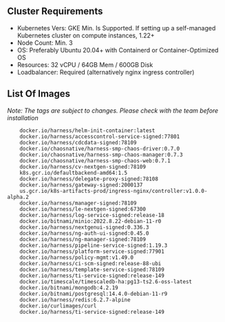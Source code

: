 ## Cluster Requirements 

- Kubernetes Vers: GKE Min. Is Supported. If setting up a self-managed Kubernetes cluster on compute instances, 1.22+ 
- Node Count: Min. 3
- OS: Preferably Ubuntu 20.04+ with Containerd or Container-Optimized OS 
- Resources: 32 vCPU / 64GB Mem / 600GB Disk
- Loadbalancer: Required (alternatively nginx ingress controller)

## List Of Images

*Note: The tags are subject to changes. Please check with the team before installation* 

```
    docker.io/harness/helm-init-container:latest
    docker.io/harness/accesscontrol-service-signed:77801
    docker.io/harness/cdcdata-signed:78109
    docker.io/chaosnative/harness-smp-chaos-driver:0.7.0
    docker.io/chaosnative/harness-smp-chaos-manager:0.7.3
    docker.io/chaosnative/harness-smp-chaos-web:0.7.1
    docker.io/harness/cv-nextgen-signed:78109
    k8s.gcr.io/defaultbackend-amd64:1.5
    docker.io/harness/delegate-proxy-signed:78108
    docker.io/harness/gateway-signed:2000137
    us.gcr.io/k8s-artifacts-prod/ingress-nginx/controller:v1.0.0-alpha.2
    docker.io/harness/manager-signed:78109
    docker.io/harness/le-nextgen-signed:67300
    docker.io/harness/log-service-signed:release-18
    docker.io/bitnami/minio:2022.8.22-debian-11-r0
    docker.io/harness/nextgenui-signed:0.336.3
    docker.io/harness/ng-auth-ui-signed:0.45.0
    docker.io/harness/ng-manager-signed:78109
    docker.io/harness/pipeline-service-signed:1.19.3
    docker.io/harness/platform-service-signed:77901
    docker.io/harness/policy-mgmt:v1.49.0
    docker.io/harness/ci-scm-signed:release-88-ubi
    docker.io/harness/template-service-signed:78109
    docker.io/harness/ti-service-signed:release-149
    docker.io/timescale/timescaledb-ha:pg13-ts2.6-oss-latest
    docker.io/bitnami/mongodb:4.2.19
    docker.io/bitnami/postgresql:14.4.0-debian-11-r9
    docker.io/harness/redis:6.2.7-alpine
    docker.io/curlimages/curl
    docker.io/harness/ti-service-signed:release-149
```
